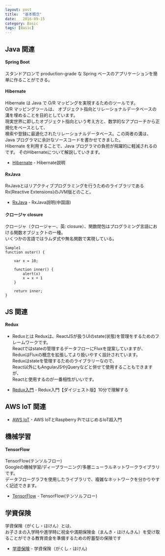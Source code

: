 ```yaml
---
layout: post
title:  "基本概念"
date:   2016-09-15
category: Basic
tags: [Basic]
---
```


## Java 関連

#### Spring Boot

スタンドアロンで production-grade な Spring ベースのアプリケーションを簡単に作ることができる。


#### Hibernate

Hibernate は Java で O/R マッピングを実現するためのツールです。    
O/R マッピングツールは、 オブジェクト指向とリレーショナルデータベースの溝を埋めることを目的としています。     
現実世界に即したオブジェクト指向という考え方と、数学的なアプローチから正規化をベースとして、    
検索や登録に最適化されたリレーショナルデータベース。この両者の溝は、Java プログラマに余計なソースコードを書かせてきました。   
Hibernate を利用することで、Java プログラマの負担が飛躍的に軽減されるのです。 
そのHibernateについて解説していきます。

- [Hibernate](http://www.techscore.com/tech/Java/Others/Hibernate/index/) - Hibernate説明


#### RxJava

RxJavaとはリアクティブプログラミングを行うためのライブラリであるRx(Reactive Extensions)のJVM版とのこと。     

- [RxJava](http://gank.io/post/560e15be2dca930e00da1083) - RxJava説明(中国語)   
 


#### クロージャ closure

クロージャ（クロージャー、英: closure）、関数閉包はプログラミング言語における関数オブジェクトの一種。    
いくつかの言語ではラムダ式や無名関数で実現している。   

~~~
Sample1
function outer() {

    var x = 10;

    function inner() {
        alert(x)
        x = x + 1
    }

    return inner;
}   
~~~

## JS 関連

#### Redux

* Reduxとは
Reduxは、ReactJSが扱うUIのstate(状態)を管理をするためのフレームワークです。    
Reactではstateの管理するデータフローにFluxを提案していますが、   
ReduxはFluxの概念を拡張してより扱いやすく設計されています。      
Reduxはstateを管理するためのライブラリーなので、                 
React以外にもAngularJSやjQueryなどと併せて使用することもできますが、       
Reactと使用するのが一番相性がいいです。


- [Redux入門](http://qiita.com/kiita312/items/49a1f03445b19cf407b7) - Redux入門【ダイジェスト版】10分で理解する

## AWS IoT 関連

- [AWS IoT](http://codezine.jp/article/detail/9530) - AWS IoTとRaspberry PiではじめるIoT超入門

## 機械学習

#### TensorFlow

TensorFlow(テンソルフロー)    
Googleの機械学習/ディープラーニング/多層ニューラルネットワークライブラリです。    
データフローグラフを使用したライブラリで、複雑なネットワークを分かりやすく記述できます。   


- [TensorFlow](http://www.ossnews.jp/oss_info/TensorFlow) - TensorFlow(テンソルフロー)  


## 学資保険


学資保険（がくし・ほけん）とは、    
お子さまの入学時や進学時に祝金や満期保険金（まんき・ほけんきん）を受け取ることができる教育資金を準備するための貯蓄型の保険です

- [学資保険](http://hoken.kakaku.com/insurance/gea/) - 学資保険（がくし・ほけん)  
